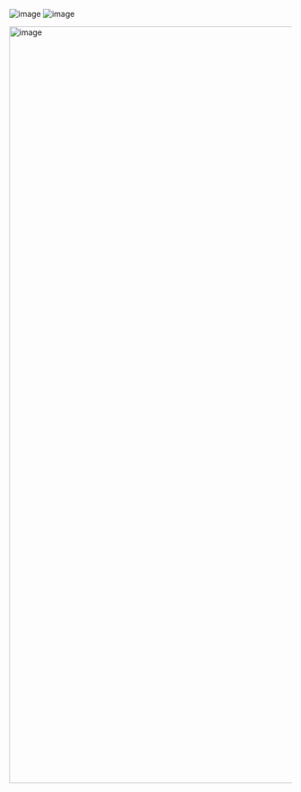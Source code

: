 ![image](https://github.com/user-attachments/assets/ee96121e-e11b-40ab-b034-30bc5280bb85)
![image](https://github.com/user-attachments/assets/9c10b60f-fa3a-4629-84a3-76dd2a70e690)


<img width="2400" height="1350" alt="image" src="https://github.com/user-attachments/assets/f04eb7e9-e654-4237-a11c-a0a73fa8de28" />
